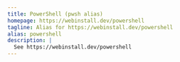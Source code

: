 ```yaml
---
title: PowerShell (pwsh alias)
homepage: https://webinstall.dev/powershell
tagline: Alias for https://webinstall.dev/powershell
alias: powershell
description: |
  See https://webinstall.dev/powershell
---
```

